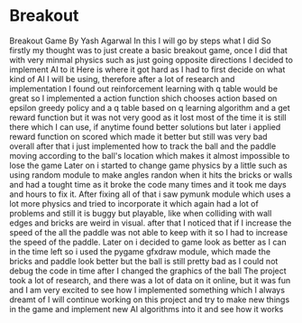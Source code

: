 # Breakout
Breakout Game By Yash Agarwal
In this I will go by steps what I did
So firstly my thought was to just create a basic breakout game, once I did that with very minmal physics such as just going opposite directions
I decided to implement AI to it
Here is where it got hard as I had to first decide on what kind of AI I will be using, therefore after a lot of research and implementation
I found out reinforcement learning with q table would be great
so I implemented a action function shich chooses action based on epsilon greedy policy and a q table based on q learning algorithm and a get reward function
but it was not very good as it lost most of the time it is still there which I can use, if anytime found better solutions
but later i applied reward function on scored which made it better but still was very bad overall
after that i just implemented how to track the ball and the paddle moving according to the ball's location which makes it almost impossible to lose the game
Later on i started to change game physics by a little such as using random module to make angles randon when it hits the bricks or walls and had a tought time
as it broke the code many times and it took me days and hours to fix it.
After fixing all of that i saw pymunk module which uses a lot more physics and tried to incorporate it which again had a lot of problems and still it is buggy but
playable, like when colliding with wall edges and bricks are weird in visual.
after that I noticed that if I increase the speed of the all the paddle was not able to keep with it so I had to increase the speed of the paddle.
Later on i decided to game look as better as I can in the time left so i used the pygame gfxdraw module, which made the bricks and paddle look better but
the ball is still pretty bad as I could not debug the code in time after I changed the graphics of the ball
The project took a lot of research, and there was a lot of data on it online, but it was fun and I am very excited to see how I implemented something which I always dreamt of I will continue working on this project and try to make new things in the game and implement new AI algorithms into it and see how it works
